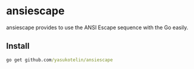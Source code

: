 # ansiescape

ansiescape provides to use the ANSI Escape sequence with the Go easily.

## Install

```cmd
go get github.com/yasukotelin/ansiescape
```
